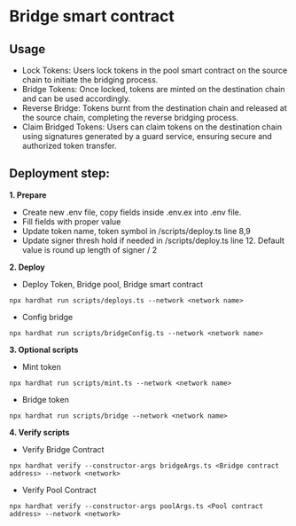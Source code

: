 # Bridge smart contract

## Usage

-   Lock Tokens: Users lock tokens in the pool smart contract on the source chain to initiate the bridging process.
-   Bridge Tokens: Once locked, tokens are minted on the destination chain and can be used accordingly.
-   Reverse Bridge: Tokens burnt from the destination chain and released at the source chain, completing the reverse bridging process.
-   Claim Bridged Tokens: Users can claim tokens on the destination chain using signatures generated by a guard service, ensuring secure and authorized token transfer.

## Deployment step:

**1. Prepare**

-   Create new .env file, copy fields inside .env.ex into .env file.
-   Fill fields with proper value
-   Update token name, token symbol in /scripts/deploy.ts line 8,9
-   Update signer thresh hold if needed in /scripts/deploy.ts line 12. Default value is round up length of signer / 2

**2. Deploy**

-   Deploy Token, Bridge pool, Bridge smart contract

```shell
npx hardhat run scripts/deploys.ts --network <network name>
```

-   Config bridge

```shell
npx hardhat run scripts/bridgeConfig.ts --network <network name>
```

**3. Optional scripts**

-   Mint token

```shell
npx hardhat run scripts/mint.ts --network <network name>
```

-   Bridge token

```shell
npx hardhat run scripts/bridge --network <network name>
```

**4. Verify scripts**

-   Verify Bridge Contract

```shell
npx hardhat verify --constructor-args bridgeArgs.ts <Bridge contract address> --network <network>
```

-   Verify Pool Contract

```shell
npx hardhat verify --constructor-args poolArgs.ts <Pool contract address> --network <network>
```

